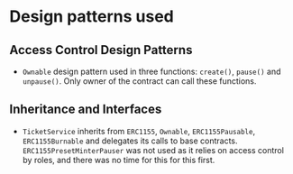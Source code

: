 # Design patterns used

## Access Control Design Patterns

- `Ownable` design pattern used in three functions: `create()`, `pause()` and `unpause()`. Only owner of the contract can call these functions.

## Inheritance and Interfaces

- `TicketService` inherits from `ERC1155`, `Ownable`, `ERC1155Pausable`, `ERC1155Burnable` and delegates its calls to base contracts. `ERC1155PresetMinterPauser` was not used as it relies on access control by roles, and there was no time for this for this first.